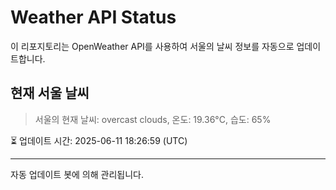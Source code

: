 
# Weather API Status

이 리포지토리는 OpenWeather API를 사용하여 서울의 날씨 정보를 자동으로 업데이트합니다.

## 현재 서울 날씨
> 서울의 현재 날씨: overcast clouds, 온도: 19.36°C, 습도: 65%

⏳ 업데이트 시간: 2025-06-11 18:26:59 (UTC)

---
자동 업데이트 봇에 의해 관리됩니다.
